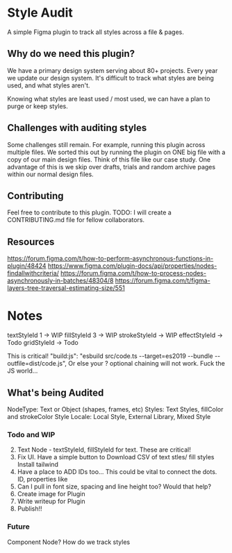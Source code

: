 # Style Audit

A simple Figma plugin to track all styles across a file & pages.

## Why do we need this plugin?

We have a primary design system serving about 80+ projects. Every year we update our design system.
It's difficult to track what styles are being used, and what styles aren't.

Knowing what styles are least used / most used, we can have a plan to purge or keep styles.

## Challenges with auditing styles

Some challenges still remain. For example, running this plugin across multiple files.
We sorted this out by running the plugin on ONE big file with a copy of our main design files. Think of this file like our case study. One advantage of this is we skip over drafts, trials and random archive pages within our normal design files.

## Contributing

Feel free to contribute to this plugin. TODO: I will create a CONTRIBUTING.md file for fellow collaborators.

## Resources

https://forum.figma.com/t/how-to-perform-asynchronous-functions-in-plugin/48424
https://www.figma.com/plugin-docs/api/properties/nodes-findallwithcriteria/
https://forum.figma.com/t/how-to-process-nodes-asynchronously-in-batches/48304/8
https://forum.figma.com/t/figma-layers-tree-traversal-estimating-size/551

# Notes

textStyleId 1 -> WIP
fillStyleId 3 -> WIP
strokeStyleId -> WIP
effectStyleId -> Todo
gridStyleId -> Todo

This is critical! "build:js": "esbuild src/code.ts --target=es2019 --bundle --outfile=dist/code.js",
Or else your ? optional chaining will not work. Fuck the JS world...

## What's being Audited

NodeType: Text or Object (shapes, frames, etc)
Styles: Text Styles, fillColor and strokeColor
Style Locale: Local Style, External Library, Mixed Style

### Todo and WIP

2. Text Node - textStyleId, fillStyleId for text. These are critical!
3. Fix UI. Have a simple button to Download CSV of text stles/ fill styles
   Install tailwind
4. Have a place to ADD IDs too... This could be vital to connect the dots. ID, properties like
5. Can I pull in font size, spacing and line height too? Would that help?
6. Create image for Plugin
7. Write writeup for Plugin
8. Publish!!

### Future

Component Node? How do we track styles
